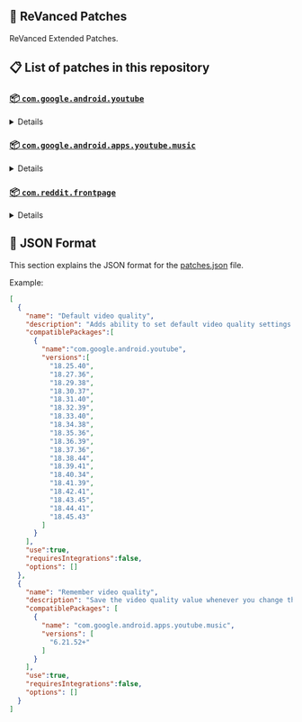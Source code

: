 ## 🧩 ReVanced Patches

ReVanced Extended Patches.

## 📋 List of patches in this repository

### [📦 `com.google.android.youtube`](https://play.google.com/store/apps/details?id=com.google.android.youtube)
<details>

| 💊 Patch | 📜 Description | 🏹 Target Version |
|:--------:|:--------------:|:-----------------:|
| `Add splash animation` | Adds old style splash animation. | 18.25.40 ~ 18.45.43 |
| `Alternative thumbnails` | Adds an option to replace video thumbnails with still image captures of the video. | 18.25.40 ~ 18.45.43 |
| `Ambient mode switch` | Bypass the restrictions of ambient mode or disable it completely. | 18.25.40 ~ 18.45.43 |
| `Append time stamps information` | Add the current video quality or playback speed in brackets next to the current time. | 18.25.40 ~ 18.45.43 |
| `Change start page` | Changes the start page of the app. | 18.25.40 ~ 18.45.43 |
| `Custom branding icon YouTube` | Change the YouTube launcher icon to the icon specified in options.json. | 18.25.40 ~ 18.45.43 |
| `Custom branding name YouTube` | Rename the YouTube app to the name specified in options.json. | 18.25.40 ~ 18.45.43 |
| `Custom double tap length` | Add 'double-tap to seek' value. | 18.25.40 ~ 18.45.43 |
| `Custom package name` | Specifies the package name for YouTube and YT Music in the MicroG build. | all |
| `Custom playback speed` | Adds more playback speed options. | 18.25.40 ~ 18.45.43 |
| `Custom player overlay opacity` | Change the opacity of the player background, when player controls are visible. | 18.25.40 ~ 18.45.43 |
| `Custom seekbar color` | Change seekbar color in video player and video thumbnails. | 18.25.40 ~ 18.45.43 |
| `Default playback speed` | Adds ability to set default playback speed settings. | 18.25.40 ~ 18.45.43 |
| `Default video quality` | Adds ability to set default video quality settings. | 18.25.40 ~ 18.45.43 |
| `Disable HDR video` | Disable HDR video. | 18.25.40 ~ 18.45.43 |
| `Disable QUIC protocol` | Disable CronetEngine's QUIC protocol. | 18.25.40 ~ 18.45.43 |
| `Disable auto captions` | Disables forced auto captions. | 18.25.40 ~ 18.45.43 |
| `Disable haptic feedback` | Disable haptic feedback when swiping. | 18.25.40 ~ 18.45.43 |
| `Disable landscape mode` | Disable landscape mode when entering fullscreen. | 18.25.40 ~ 18.45.43 |
| `Disable pip notification` | Disable pip notification when you first launch pip mode. | 18.25.40 ~ 18.45.43 |
| `Disable shorts on startup` | Disables playing YouTube Shorts when launching YouTube. | 18.25.40 ~ 18.45.43 |
| `Disable speed overlay` | Disable 'Play at 2x speed' while holding down. | 18.25.40 ~ 18.45.43 |
| `Enable bottom player gestures` | Switching to fullscreen by swiping the bottom area of the player. | 18.25.40 ~ 18.45.43 |
| `Enable compact controls overlay` | Enables compact control overlay. | 18.25.40 ~ 18.45.43 |
| `Enable debug logging` | Adds debugging options. | 18.25.40 ~ 18.45.43 |
| `Enable external browser` | Open url outside the app in an external browser. | 18.25.40 ~ 18.45.43 |
| `Enable gradient loading screen` | Enables gradient loading screen. | 18.25.40 ~ 18.45.43 |
| `Enable language switch` | Enable/disable language switch toggle. | 18.25.40 ~ 18.45.43 |
| `Enable minimized playback` | Enables minimized and background playback. | 18.25.40 ~ 18.45.43 |
| `Enable new splash animation` | Enables a new type of splash animation. | 18.25.40 ~ 18.45.43 |
| `Enable new thumbnail preview` | Enables a new type of thumbnail preview. | 18.25.40 ~ 18.45.43 |
| `Enable old quality layout` | Enables the original quality flyout menu. | 18.25.40 ~ 18.45.43 |
| `Enable open links directly` | Skips over redirection URLs to external links. | 18.25.40 ~ 18.45.43 |
| `Enable seekbar tapping` | Enables tap-to-seek on the seekbar of the video player. | 18.25.40 ~ 18.45.43 |
| `Enable song search` | Enables song search in the voice search screen. | 18.30.37 ~ 18.45.43 |
| `Enable tablet mini player` | Enables the tablet mini player layout. | 18.25.40 ~ 18.45.43 |
| `Enable tablet navigation bar` | Enables the tablet navigation bar. | 18.25.40 ~ 18.45.43 |
| `Enable wide search bar` | Replaces the search icon with a wide search bar. This will hide the YouTube logo when active. | 18.25.40 ~ 18.45.43 |
| `Force OPUS codec` | Forces the OPUS codec for audios. | 18.25.40 ~ 18.45.43 |
| `Force fullscreen` | Switch the video to fullscreen. | 18.25.40 ~ 18.45.43 |
| `Force video codec` | Forces the video codec for videos. | 18.25.40 ~ 18.45.43 |
| `Hide account menu` | Hide elements of the account menu and You tab. | 18.25.40 ~ 18.45.43 |
| `Hide animated button background` | Hides the background of the pause and play animated buttons in the Shorts player. | 18.25.40 ~ 18.45.43 |
| `Hide auto player popup panels` | Hide automatic popup panels (playlist or live chat) on video player. | 18.25.40 ~ 18.45.43 |
| `Hide autoplay button` | Hides the autoplay button in the video player. | 18.25.40 ~ 18.45.43 |
| `Hide autoplay preview` | Hides the autoplay preview container in the fullscreen. | 18.25.40 ~ 18.45.43 |
| `Hide button container` | Adds the options to hide action buttons under a video. | 18.25.40 ~ 18.45.43 |
| `Hide captions button` | Hides the captions button in the video player. | 18.25.40 ~ 18.45.43 |
| `Hide cast button` | Hides the cast button in the video player. | 18.25.40 ~ 18.45.43 |
| `Hide category bar` | Hides the category bar in feeds. | 18.25.40 ~ 18.45.43 |
| `Hide channel avatar section` | Hides the channel avatar section of the subscription feed. | 18.25.40 ~ 18.45.43 |
| `Hide channel profile components` | Hides channel profile components. | 18.25.40 ~ 18.45.43 |
| `Hide channel watermark` | Hides creator's watermarks on videos. | 18.25.40 ~ 18.45.43 |
| `Hide collapse button` | Hides the collapse button in the video player. | 18.25.40 ~ 18.45.43 |
| `Hide comment component` | Hides components related to comments. | 18.25.40 ~ 18.45.43 |
| `Hide crowdfunding box` | Hides the crowdfunding box between the player and video description. | 18.25.40 ~ 18.45.43 |
| `Hide description components` | Hides description components. | 18.25.40 ~ 18.45.43 |
| `Hide double tap overlay filter` | Hides the double tap dark filter layer. | 18.25.40 ~ 18.45.43 |
| `Hide end screen cards` | Hides the suggested video cards at the end of a video in fullscreen. | 18.25.40 ~ 18.45.43 |
| `Hide end screen overlay` | Hide end screen overlay on swipe controls. | 18.25.40 ~ 18.45.43 |
| `Hide feed flyout panel` | Hides feed flyout panel components. | 18.25.40 ~ 18.45.43 |
| `Hide filmstrip overlay` | Hide filmstrip overlay on swipe controls. | 18.25.40 ~ 18.45.43 |
| `Hide floating microphone` | Hides the floating microphone button which appears in search. | 18.25.40 ~ 18.45.43 |
| `Hide fullscreen panels` | Hides video description and comments panel in fullscreen view. | 18.25.40 ~ 18.45.43 |
| `Hide general ads` | Hides general ads. | 18.25.40 ~ 18.45.43 |
| `Hide handle` | Hides the handle in the account switcher and You tab. | 18.25.40 ~ 18.45.43 |
| `Hide info cards` | Hides info-cards in videos. | 18.25.40 ~ 18.45.43 |
| `Hide latest videos button` | Hides latest videos button in home feed. | 18.25.40 ~ 18.45.43 |
| `Hide layout components` | Hides general layout components. | 18.25.40 ~ 18.45.43 |
| `Hide load more button` | Hides the button under videos that loads similar videos. | 18.25.40 ~ 18.45.43 |
| `Hide mix playlists` | Hides mix playlists in feed. | 18.25.40 ~ 18.45.43 |
| `Hide music button` | Hides the YouTube Music button in the video player. | 18.25.40 ~ 18.45.43 |
| `Hide navigation buttons` | Adds options to hide or change navigation buttons. | 18.25.40 ~ 18.45.43 |
| `Hide navigation label` | Hide navigation bar labels. | 18.25.40 ~ 18.45.43 |
| `Hide player button background` | Hide player button background. | 18.25.40 ~ 18.45.43 |
| `Hide player flyout panel` | Hides player flyout panel components. | 18.25.40 ~ 18.45.43 |
| `Hide previous next button` | Hides the previous and next button in the player controller. | 18.25.40 ~ 18.45.43 |
| `Hide search term thumbnail` | Hide thumbnails in the search term history. | 18.25.40 ~ 18.45.43 |
| `Hide seek message` | Hides the 'Slide left or right to seek' or 'Release to cancel' message container. | 18.25.40 ~ 18.45.43 |
| `Hide seekbar` | Hides the seekbar in video player and video thumbnails. | 18.25.40 ~ 18.45.43 |
| `Hide shorts components` | Hides other Shorts components. | 18.25.40 ~ 18.45.43 |
| `Hide snack bar` | Hides the snack bar action popup. | 18.25.40 ~ 18.45.43 |
| `Hide suggested actions` | Hide the suggested actions bar inside the player. | 18.25.40 ~ 18.45.43 |
| `Hide suggested video overlay` | Hide the suggested video overlay to play next. | 18.25.40 ~ 18.45.43 |
| `Hide suggestions shelf` | Hides the suggestions shelf. | 18.25.40 ~ 18.45.43 |
| `Hide time stamp` | Hides timestamp in video player. | 18.25.40 ~ 18.45.43 |
| `Hide toolbar button` | Hide the button in the toolbar. | 18.25.40 ~ 18.45.43 |
| `Hide tooltip content` | Hides the tooltip box that appears on first install. | 18.25.40 ~ 18.45.43 |
| `Hide trending searches` | Hide trending searches in the search bar. | 18.25.40 ~ 18.45.43 |
| `Hide video ads` | Hides ads in the video player. | 18.25.40 ~ 18.45.43 |
| `Hide voice search button` | Hide voice search button in search bar. | 18.25.40 ~ 18.45.43 |
| `Layout switch` | Tricks the dpi to use some tablet/phone layouts. | 18.25.40 ~ 18.45.43 |
| `MaterialYou` | Enables MaterialYou theme for Android 12+ | 18.25.40 ~ 18.45.43 |
| `MicroG support` | Allows ReVanced Extended to run without root and under a different package name with MicroG. | 18.25.40 ~ 18.45.43 |
| `Overlay buttons` | Add overlay buttons to the player. | 18.25.40 ~ 18.45.43 |
| `Premium heading` | Show or hide the premium heading. | 18.25.40 ~ 18.45.43 |
| `Quick actions components` | Adds options to customize quick action components in fullscreen. | 18.25.40 ~ 18.45.43 |
| `Return YouTube Dislike` | Shows the dislike count of videos using the Return YouTube Dislike API. | 18.25.40 ~ 18.45.43 |
| `Sanitize sharing links` | Removes tracking query parameters from the URLs when sharing links. | 18.25.40 ~ 18.45.43 |
| `Settings` | Applies mandatory patches to implement ReVanced Extended settings into the application. | 18.25.40 ~ 18.45.43 |
| `Shorts outline button` | Apply the outline icon to the action button of the Shorts player. | 18.25.40 ~ 18.45.43 |
| `SponsorBlock` | Integrates SponsorBlock which allows skipping video segments such as sponsored content. | 18.25.40 ~ 18.45.43 |
| `Spoof app version` | Spoof the YouTube client version. | 18.25.40 ~ 18.45.43 |
| `Spoof device dimensions` | Spoofs the device dimensions in order to unlock higher video qualities that may not be available on your device. | 18.25.40 ~ 18.45.43 |
| `Spoof player parameters` | Spoofs player parameters to prevent playback issues. | 18.25.40 ~ 18.45.43 |
| `Swipe controls` | Adds volume and brightness swipe controls. | 18.25.40 ~ 18.45.43 |
| `Theme` | Change the app's theme to the values specified in options.json. | 18.25.40 ~ 18.45.43 |
| `Translations` | Add Crowdin translations for YouTube. | 18.25.40 ~ 18.45.43 |
</details>

### [📦 `com.google.android.apps.youtube.music`](https://play.google.com/store/apps/details?id=com.google.android.apps.youtube.music)
<details>

| 💊 Patch | 📜 Description | 🏹 Target Version |
|:--------:|:--------------:|:-----------------:|
| `Amoled` | Applies pure black theme on some components. | 6.21.52+ |
| `Background play` | Enables playing music in the background. | 6.21.52+ |
| `Bitrate default value` | Set the audio quality to "Always High" when you first install the app. | 6.21.52+ |
| `Certificate spoof` | Spoofs the YouTube Music certificate for Android Auto. | 6.21.52+ |
| `Change start page` | Changes the start page of the app. | 6.21.52+ |
| `Custom branding icon YouTube Music` | Change the YouTube Music launcher icon to the icon specified in options.json. | 6.21.52+ |
| `Custom branding name YouTube Music` | Rename the YouTube Music app to the name specified in options.json. | 6.21.52+ |
| `Custom package name` | Specifies the package name for YouTube and YT Music in the MicroG build. | 6.21.52+ |
| `Custom playback speed` | Adds more playback speed options. | 6.21.52+ |
| `Disable auto captions` | Disables forced auto captions. | 6.21.52+ |
| `Enable black navigation bar` | Sets the navigation bar color to black. | 6.21.52+ |
| `Enable color match player` | Matches the color of the mini player and the fullscreen player. | 6.21.52+ |
| `Enable compact dialog` | Enable compact dialog on phone. | 6.21.52+ |
| `Enable custom filter` | Enables custom filter to hide layout components. | 6.21.52+ |
| `Enable debug logging` | Adds debugging options. | 6.21.52+ |
| `Enable force minimized player` | Keep player permanently minimized even if another track is played. | 6.21.52+ |
| `Enable landscape mode` | Enables entry into landscape mode by screen rotation on the phone. | 6.21.52+ |
| `Enable minimized playback` | Enables minimized playback on Kids music. | 6.21.52+ |
| `Enable new player background` | Enable new player background. | 6.21.52+ |
| `Enable old player layout` | Return the player layout to old style. Deprecated on YT Music 6.31.55+ | 6.21.52+ |
| `Enable old style library shelf` | Return the library shelf to old style. | 6.21.52+ |
| `Enable old style miniplayer` | Return the miniplayers to old style. | 6.21.52+ |
| `Enable opus codec` | Enable opus codec when playing audio. | 6.21.52+ |
| `Enable playback speed` | Add playback speed button to the flyout panel. | 6.21.52+ |
| `Enable sleep timer` | Add sleep timer to flyout menu. | 6.21.52+ |
| `Enable zen mode` | Adds a grey tint to the video player to reduce eye strain. | 6.21.52+ |
| `Exclusive audio playback` | Enables the option to play music without video. | 6.21.52+ |
| `Hide account menu` | Hide account menu elements. | 6.21.52+ |
| `Hide action bar component` | Hides action bar components or replaces the offline download button with an external download button. | 6.21.52+ |
| `Hide button shelf` | Hides the button shelf from homepage and explorer. | 6.21.52+ |
| `Hide carousel shelf` | Hides the carousel shelf from homepage and explorer. | 6.21.52+ |
| `Hide cast button` | Hides the cast button. | 6.21.52+ |
| `Hide category bar` | Hides the category bar. | 6.21.52+ |
| `Hide channel guidelines` | Hides channel guidelines at the top of comments. | 6.21.52+ |
| `Hide emoji picker` | Hides emoji picker at the comments box. | 6.21.52+ |
| `Hide flyout panel` | Hides flyout panel components. | 6.21.52+ |
| `Hide general ads` | Hides general ads. | 6.21.52+ |
| `Hide get premium` | Hides "Get Premium" label from the account menu or settings. | 6.21.52+ |
| `Hide handle` | Hides the handle in the account switcher. | 6.21.52+ |
| `Hide history button` | Hides history button in toolbar. | 6.21.52+ |
| `Hide navigation bar component` | Hides navigation bar components. | 6.21.52+ |
| `Hide new playlist button` | Hides the "New playlist" button in the library. | 6.21.52+ |
| `Hide playlist card` | Hides the playlist card from homepage. | 6.21.52+ |
| `Hide taste builder` | Hides the "Tell us which artists you like" card from homepage. | 6.21.52+ |
| `Hide terms container` | Hides terms of service container at the account menu. | 6.21.52+ |
| `Hide tooltip content` | Hides the tooltip box that appears on first install. | 6.21.52+ |
| `Hide voice search button` | Hide voice search button in search bar. | 6.21.52+ |
| `MicroG support` | Allows ReVanced Extended Music to run without root and under a different package name with MicroG. | 6.21.52+ |
| `Remember playback speed` | Save the playback speed value whenever you change the playback speed. | 6.21.52+ |
| `Remember repeat state` | Remembers the state of the repeat. | 6.21.52+ |
| `Remember shuffle state` | Remembers the state of the shuffle. | 6.21.52+ |
| `Remember video quality` | Save the video quality value whenever you change the video quality. | 6.21.52+ |
| `Replace cast button` | Replace the cast button in the player with the open music button. | 6.21.52+ |
| `Replace dismiss queue` | Replace dismiss queue menu to watch on YouTube. | 6.21.52+ |
| `Return YouTube Dislike` | Shows the dislike count of videos using the Return YouTube Dislike API. | 6.21.52+ |
| `Sanitize sharing links` | Removes tracking query parameters from the URLs when sharing links. | 6.21.52+ |
| `Settings` | Adds settings for ReVanced Extended to YouTube Music. | 6.21.52+ |
| `SponsorBlock` | Integrates SponsorBlock which allows skipping video segments such as sponsored content. | 6.21.52+ |
| `Spoof app version` | Spoof the YouTube Music client version. | 6.21.52+ |
| `Translations` | Add Crowdin translations for YouTube Music. | 6.21.52+ |
</details>

### [📦 `com.reddit.frontpage`](https://play.google.com/store/apps/details?id=com.reddit.frontpage)
<details>

| 💊 Patch | 📜 Description | 🏹 Target Version |
|:--------:|:--------------:|:-----------------:|
| `Change package name` | Specifies the package name for Reddit. | all |
| `Custom branding name Reddit` | Rename the Reddit app to the name specified in options.json. | all |
| `Disable screenshot popup` | Disables the popup that shows up when taking a screenshot. | all |
| `Hide ads` | Hides ads from the Reddit. | all |
| `Hide navigation buttons` | Hide buttons at navigation bar. | all |
| `Hide recently visited shelf` | Hides recently visited shelf in sidebar. | all |
| `Hide toolbar button` | Hides 'r/place' button or 'reddit recap' button in the toolbar. | all |
| `Open links directly` | Skips over redirection URLs to external links. | all |
| `Open links externally` | Open links outside of the app directly in your browser. | all |
| `Premium icon` | Unlocks premium icons. | all |
| `Sanitize sharing links` | Removes tracking query parameters from the URLs when sharing links. | all |
| `Settings` | Adds ReVanced Extended settings to Reddit. | all |
</details>



## 📝 JSON Format

This section explains the JSON format for the [patches.json](patches.json) file.

Example:

```json
[
  {
    "name": "Default video quality",
    "description": "Adds ability to set default video quality settings.",
    "compatiblePackages":[
      {
        "name":"com.google.android.youtube",
        "versions":[
          "18.25.40",
          "18.27.36",
          "18.29.38",
          "18.30.37",
          "18.31.40",
          "18.32.39",
          "18.33.40",
          "18.34.38",
          "18.35.36",
          "18.36.39",
          "18.37.36",
          "18.38.44",
          "18.39.41",
          "18.40.34",
          "18.41.39",
          "18.42.41",
          "18.43.45",
          "18.44.41",
          "18.45.43"
        ]
      }
    ],
    "use":true,
    "requiresIntegrations":false,
    "options": []
  },
  {
    "name": "Remember video quality",
    "description": "Save the video quality value whenever you change the video quality.",
    "compatiblePackages": [
      {
        "name": "com.google.android.apps.youtube.music",
        "versions": [
          "6.21.52+"
        ]
      }
    ],
    "use":true,
    "requiresIntegrations":false,
    "options": []
  }
]
```